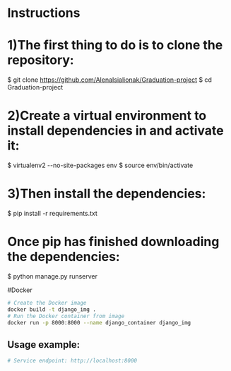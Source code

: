 # Instructions
# 1)The first thing to do is to clone the repository:
$ git clone https://github.com/AlenaIsialionak/Graduation-project
$ cd Graduation-project
# 2)Create a virtual environment to install dependencies in and activate it:
$ virtualenv2 --no-site-packages env
$ source env/bin/activate
# 3)Then install the dependencies:
$ pip install -r requirements.txt

# Once pip has finished downloading the dependencies:
$ python manage.py runserver

#Docker
```bash
# Create the Docker image
docker build -t django_img .
# Run the Docker container from image 
docker run -p 8000:8000 --name django_container django_img
```

## Usage example:

```bash
# Service endpoint: http://localhost:8000
